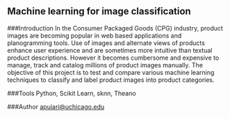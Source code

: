 ## Machine learning for image classification

###Introduction
In the Consumer Packaged Goods (CPG) industry, product images are becoming popular in web based applications and planogramming tools. Use of  images and alternate views of products enhance user experience and are sometimes more intuitive than textual product descriptions. However it becomes cumbersome and expensive to manage, track and catalog millions of product images manually. The objective of this project is to test and compare various machine learning techniques to classify and label product images into product categories.  

###Tools
Python, Scikit Learn, sknn, Theano

###Author
apujari@uchicago.edu